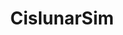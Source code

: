 ---
layout: page
title: CislunarSim
languages: Python
description: Flight simulation software for the Cislunar Explorers CubeSat mission
redirect: https://github.com/Cislunar-Explorers/CislunarSim
importance: 4
category: School
display: true
---
